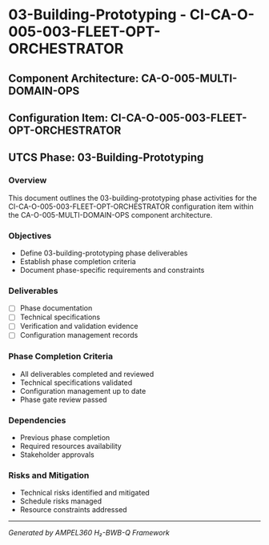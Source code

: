 # 03-Building-Prototyping - CI-CA-O-005-003-FLEET-OPT-ORCHESTRATOR

## Component Architecture: CA-O-005-MULTI-DOMAIN-OPS
## Configuration Item: CI-CA-O-005-003-FLEET-OPT-ORCHESTRATOR
## UTCS Phase: 03-Building-Prototyping

### Overview
This document outlines the 03-building-prototyping phase activities for the CI-CA-O-005-003-FLEET-OPT-ORCHESTRATOR configuration item within the CA-O-005-MULTI-DOMAIN-OPS component architecture.

### Objectives
- Define 03-building-prototyping phase deliverables
- Establish phase completion criteria
- Document phase-specific requirements and constraints

### Deliverables
- [ ] Phase documentation
- [ ] Technical specifications
- [ ] Verification and validation evidence
- [ ] Configuration management records

### Phase Completion Criteria
- All deliverables completed and reviewed
- Technical specifications validated
- Configuration management up to date
- Phase gate review passed

### Dependencies
- Previous phase completion
- Required resources availability
- Stakeholder approvals

### Risks and Mitigation
- Technical risks identified and mitigated
- Schedule risks managed
- Resource constraints addressed

---
*Generated by AMPEL360 H₂-BWB-Q Framework*
